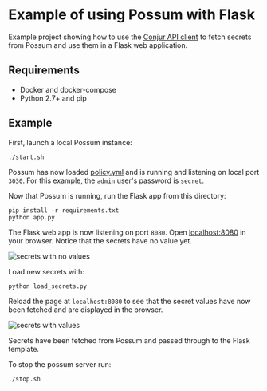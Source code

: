 # Example of using Possum with Flask

Example project showing how to use the [Conjur API client](https://pypi.python.org/pypi/Conjur) to
fetch secrets from Possum and use them in a Flask web application.

## Requirements

* Docker and docker-compose
* Python 2.7+ and pip

## Example

First, launch a local Possum instance:

```
./start.sh
```

Possum has now loaded [policy.yml](policy.yml) and is running and listening on
local port `3030`. For this example, the `admin` user's password is
`secret`.

Now that Possum is running, run the Flask app from this directory:

```
pip install -r requirements.txt
python app.py
```

The Flask web app is now listening on port `8080`.
Open [localhost:8080](http://localhost:8080) in your browser.
Notice that the secrets have no value yet.

![secrets with no values](https://i.imgur.com/5blnU8O.png)

Load new secrets with:

```
python load_secrets.py
```

Reload the page at `localhost:8080` to see that the secret values
have now been fetched and are displayed in the browser.

![secrets with values](https://i.imgur.com/WRrS8Ih.png)

Secrets have been fetched from Possum and passed through to the Flask template.

To stop the possum server run:

```
./stop.sh
```

